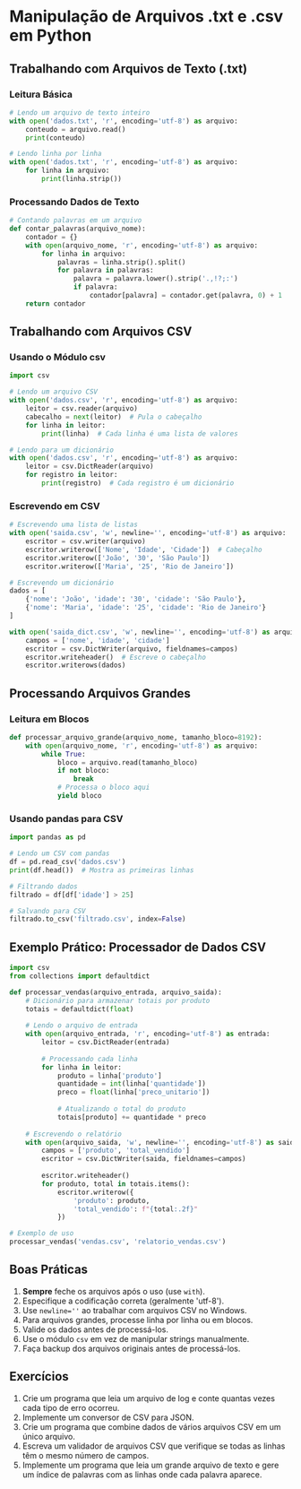 # Manipulação de Arquivos .txt e .csv em Python

## Trabalhando com Arquivos de Texto (.txt)

### Leitura Básica
```python
# Lendo um arquivo de texto inteiro
with open('dados.txt', 'r', encoding='utf-8') as arquivo:
    conteudo = arquivo.read()
    print(conteudo)

# Lendo linha por linha
with open('dados.txt', 'r', encoding='utf-8') as arquivo:
    for linha in arquivo:
        print(linha.strip())
```

### Processando Dados de Texto
```python
# Contando palavras em um arquivo
def contar_palavras(arquivo_nome):
    contador = {}
    with open(arquivo_nome, 'r', encoding='utf-8') as arquivo:
        for linha in arquivo:
            palavras = linha.strip().split()
            for palavra in palavras:
                palavra = palavra.lower().strip('.,!?;:')
                if palavra:
                    contador[palavra] = contador.get(palavra, 0) + 1
    return contador
```

## Trabalhando com Arquivos CSV

### Usando o Módulo csv
```python
import csv

# Lendo um arquivo CSV
with open('dados.csv', 'r', encoding='utf-8') as arquivo:
    leitor = csv.reader(arquivo)
    cabecalho = next(leitor)  # Pula o cabeçalho
    for linha in leitor:
        print(linha)  # Cada linha é uma lista de valores

# Lendo para um dicionário
with open('dados.csv', 'r', encoding='utf-8') as arquivo:
    leitor = csv.DictReader(arquivo)
    for registro in leitor:
        print(registro)  # Cada registro é um dicionário
```

### Escrevendo em CSV
```python
# Escrevendo uma lista de listas
with open('saida.csv', 'w', newline='', encoding='utf-8') as arquivo:
    escritor = csv.writer(arquivo)
    escritor.writerow(['Nome', 'Idade', 'Cidade'])  # Cabeçalho
    escritor.writerow(['João', '30', 'São Paulo'])
    escritor.writerow(['Maria', '25', 'Rio de Janeiro'])

# Escrevendo um dicionário
dados = [
    {'nome': 'João', 'idade': '30', 'cidade': 'São Paulo'},
    {'nome': 'Maria', 'idade': '25', 'cidade': 'Rio de Janeiro'}
]

with open('saida_dict.csv', 'w', newline='', encoding='utf-8') as arquivo:
    campos = ['nome', 'idade', 'cidade']
    escritor = csv.DictWriter(arquivo, fieldnames=campos)
    escritor.writeheader()  # Escreve o cabeçalho
    escritor.writerows(dados)
```

## Processando Arquivos Grandes

### Leitura em Blocos
```python
def processar_arquivo_grande(arquivo_nome, tamanho_bloco=8192):
    with open(arquivo_nome, 'r', encoding='utf-8') as arquivo:
        while True:
            bloco = arquivo.read(tamanho_bloco)
            if not bloco:
                break
            # Processa o bloco aqui
            yield bloco
```

### Usando pandas para CSV
```python
import pandas as pd

# Lendo um CSV com pandas
df = pd.read_csv('dados.csv')
print(df.head())  # Mostra as primeiras linhas

# Filtrando dados
filtrado = df[df['idade'] > 25]

# Salvando para CSV
filtrado.to_csv('filtrado.csv', index=False)
```

## Exemplo Prático: Processador de Dados CSV

```python
import csv
from collections import defaultdict

def processar_vendas(arquivo_entrada, arquivo_saida):
    # Dicionário para armazenar totais por produto
    totais = defaultdict(float)
    
    # Lendo o arquivo de entrada
    with open(arquivo_entrada, 'r', encoding='utf-8') as entrada:
        leitor = csv.DictReader(entrada)
        
        # Processando cada linha
        for linha in leitor:
            produto = linha['produto']
            quantidade = int(linha['quantidade'])
            preco = float(linha['preco_unitario'])
            
            # Atualizando o total do produto
            totais[produto] += quantidade * preco
    
    # Escrevendo o relatório
    with open(arquivo_saida, 'w', newline='', encoding='utf-8') as saida:
        campos = ['produto', 'total_vendido']
        escritor = csv.DictWriter(saida, fieldnames=campos)
        
        escritor.writeheader()
        for produto, total in totais.items():
            escritor.writerow({
                'produto': produto,
                'total_vendido': f"{total:.2f}"
            })

# Exemplo de uso
processar_vendas('vendas.csv', 'relatorio_vendas.csv')
```

## Boas Práticas

1. **Sempre** feche os arquivos após o uso (use `with`).
2. Especifique a codificação correta (geralmente 'utf-8').
3. Use `newline=''` ao trabalhar com arquivos CSV no Windows.
4. Para arquivos grandes, processe linha por linha ou em blocos.
5. Valide os dados antes de processá-los.
6. Use o módulo `csv` em vez de manipular strings manualmente.
7. Faça backup dos arquivos originais antes de processá-los.

## Exercícios

1. Crie um programa que leia um arquivo de log e conte quantas vezes cada tipo de erro ocorreu.
2. Implemente um conversor de CSV para JSON.
3. Crie um programa que combine dados de vários arquivos CSV em um único arquivo.
4. Escreva um validador de arquivos CSV que verifique se todas as linhas têm o mesmo número de campos.
5. Implemente um programa que leia um grande arquivo de texto e gere um índice de palavras com as linhas onde cada palavra aparece.
